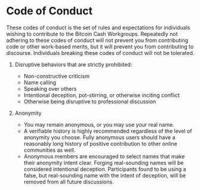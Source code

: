 # Code of Conduct

These codes of conduct is the set of rules and expectations for individuals wishing to contribute to the Bitcoin Cash Workgroups.  Repeatedly not adhering to these codes of conduct will not prevent you from contributing code or other work-based merits, but it will prevent you from contributing to discourse.  Individuals breaking these codes of conduct will not be tolerated.

1. Disruptive behaviors that are strictly prohibited:
   * Non-constructive criticism
   * Name calling
   * Speaking over others
   * Intentional deception, pot-stirring, or otherwise inciting conflict
   * Otherwise being disruptive to professional discussion

2. Anonymity
   * You may remain anonymous, or you may use your real name.
   * A verifiable history is highly recommended regardless of the level of anonymity you choose. Fully anonymous users should have a reasonably long history of positive contribution to other online communities as well.
   * Anonymous members are encouraged to select names that make their anonymity intent clear. Forging real-sounding names will be considered intentional deception. Participants found to be using a false, but real-sounding name with the intent of deception, will be removed from all future discussions.
